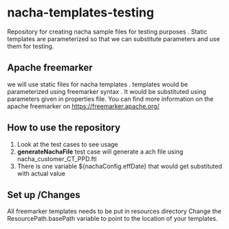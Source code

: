 # nacha-templates-testing
Repository for creating nacha sample files for testing purposes .  Static templates are parameterized so that we can substitute parameters and use them for testing.

## Apache freemarker 
we will use static files for nacha templates . templates would be parameterized using freemarker syntax . It would be substituted using parameters given in properties file. You can find more information on the apache freemarker on https://freemarker.apache.org/

## How to use the repository
1. Look at the test cases to see usage
2. **generateNachaFile** test case will generate a ach file using nacha_customer_CT_PPD.ftl
3. There is one variable ${nachaConfig.effDate} that would get substituted with actual value

## Set up /Changes 
All freemarker templates needs to be put in resources directory 
Change the ResourcePath.basePath variable to point to the location of your templates.
